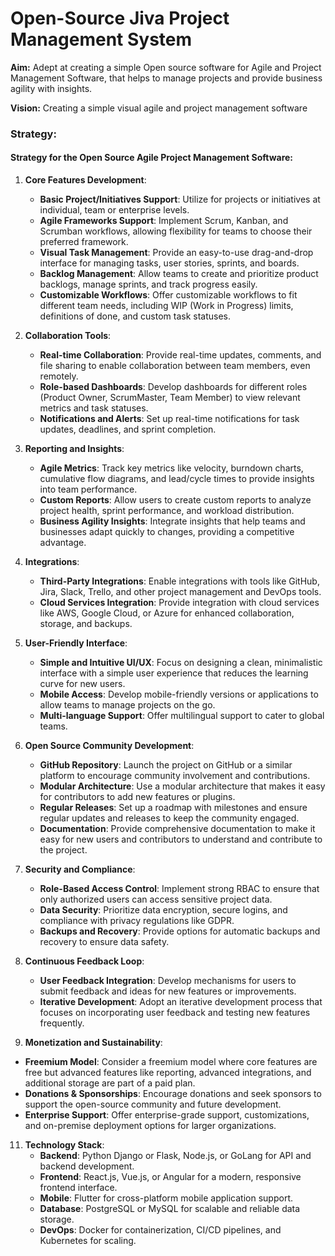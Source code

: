 # Open-Source Jiva Project Management System

**Aim:** Adept at creating a simple Open source software for Agile and Project Management Software, that helps to manage projects and provide business agility with insights.

**Vision:** Creating a simple visual agile and project management software

### Strategy: 
#### Strategy for the Open Source Agile Project Management Software:

1. **Core Features Development**:
    - **Basic Project/Initiatives Support**: Utilize for projects or initiatives at individual, team or enterprise levels.
   - **Agile Frameworks Support**: Implement Scrum, Kanban, and Scrumban workflows, allowing flexibility for teams to choose their preferred framework.
   - **Visual Task Management**: Provide an easy-to-use drag-and-drop interface for managing tasks, user stories, sprints, and boards.
   - **Backlog Management**: Allow teams to create and prioritize product backlogs, manage sprints, and track progress easily.
   - **Customizable Workflows**: Offer customizable workflows to fit different team needs, including WIP (Work in Progress) limits, definitions of done, and custom task statuses.
   
3. **Collaboration Tools**:
   - **Real-time Collaboration**: Provide real-time updates, comments, and file sharing to enable collaboration between team members, even remotely.
   - **Role-based Dashboards**: Develop dashboards for different roles (Product Owner, ScrumMaster, Team Member) to view relevant metrics and task statuses.
   - **Notifications and Alerts**: Set up real-time notifications for task updates, deadlines, and sprint completion.

4. **Reporting and Insights**:
   - **Agile Metrics**: Track key metrics like velocity, burndown charts, cumulative flow diagrams, and lead/cycle times to provide insights into team performance.
   - **Custom Reports**: Allow users to create custom reports to analyze project health, sprint performance, and workload distribution.
   - **Business Agility Insights**: Integrate insights that help teams and businesses adapt quickly to changes, providing a competitive advantage.

5. **Integrations**:
   - **Third-Party Integrations**: Enable integrations with tools like GitHub, Jira, Slack, Trello, and other project management and DevOps tools.
   - **Cloud Services Integration**: Provide integration with cloud services like AWS, Google Cloud, or Azure for enhanced collaboration, storage, and backups.

6. **User-Friendly Interface**:
   - **Simple and Intuitive UI/UX**: Focus on designing a clean, minimalistic interface with a simple user experience that reduces the learning curve for new users.
   - **Mobile Access**: Develop mobile-friendly versions or applications to allow teams to manage projects on the go.
   - **Multi-language Support**: Offer multilingual support to cater to global teams.

7. **Open Source Community Development**:
   - **GitHub Repository**: Launch the project on GitHub or a similar platform to encourage community involvement and contributions.
   - **Modular Architecture**: Use a modular architecture that makes it easy for contributors to add new features or plugins.
   - **Regular Releases**: Set up a roadmap with milestones and ensure regular updates and releases to keep the community engaged.
   - **Documentation**: Provide comprehensive documentation to make it easy for new users and contributors to understand and contribute to the project.

8. **Security and Compliance**:
   - **Role-Based Access Control**: Implement strong RBAC to ensure that only authorized users can access sensitive project data.
   - **Data Security**: Prioritize data encryption, secure logins, and compliance with privacy regulations like GDPR.
   - **Backups and Recovery**: Provide options for automatic backups and recovery to ensure data safety.

9. **Continuous Feedback Loop**:
   - **User Feedback Integration**: Develop mechanisms for users to submit feedback and ideas for new features or improvements.
   - **Iterative Development**: Adopt an iterative development process that focuses on incorporating user feedback and testing new features frequently.
   
10. **Monetization and Sustainability**:
   - **Freemium Model**: Consider a freemium model where core features are free but advanced features like reporting, advanced integrations, and additional storage are part of a paid plan.
   - **Donations & Sponsorships**: Encourage donations and seek sponsors to support the open-source community and future development.
   - **Enterprise Support**: Offer enterprise-grade support, customizations, and on-premise deployment options for larger organizations.

11. **Technology Stack**:
    - **Backend**: Python Django or Flask, Node.js, or GoLang for API and backend development.
    - **Frontend**: React.js, Vue.js, or Angular for a modern, responsive frontend interface.
    - **Mobile**: Flutter for cross-platform mobile application support.
    - **Database**: PostgreSQL or MySQL for scalable and reliable data storage.
    - **DevOps**: Docker for containerization, CI/CD pipelines, and Kubernetes for scaling.

